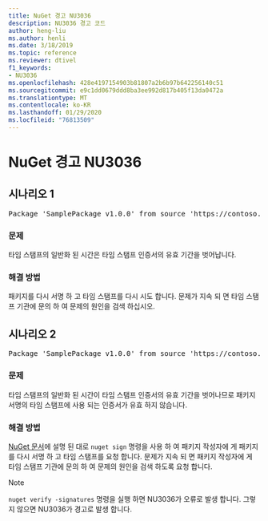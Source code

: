 ```yaml
---
title: NuGet 경고 NU3036
description: NU3036 경고 코드
author: heng-liu
ms.author: henli
ms.date: 3/18/2019
ms.topic: reference
ms.reviewer: dtivel
f1_keywords:
- NU3036
ms.openlocfilehash: 428e4197154903b81807a2b6b97b642256140c51
ms.sourcegitcommit: e9c1dd0679ddd8ba3ee992d817b405f13da0472a
ms.translationtype: MT
ms.contentlocale: ko-KR
ms.lasthandoff: 01/29/2020
ms.locfileid: "76813509"
---
```

# <a name="nuget-warning-nu3036"></a>NuGet 경고 NU3036

## <a name="scenario-1"></a>시나리오 1

<pre>Package 'SamplePackage v1.0.0' from source 'https://contoso.com/index.json': The timestamp's generalized time is outside the timestamping certificate's validity period.</pre>

### <a name="issue"></a>문제

타임 스탬프의 일반화 된 시간은 타임 스탬프 인증서의 유효 기간을 벗어납니다.


### <a name="solution"></a>해결 방법

패키지를 다시 서명 하 고 타임 스탬프를 다시 시도 합니다. 문제가 지속 되 면 타임 스탬프 기관에 문의 하 여 문제의 원인을 검색 하십시오.



## <a name="scenario-2"></a>시나리오 2

<pre>Package 'SamplePackage v1.0.0' from source 'https://contoso.com/index.json': The primary signature's timestamp's generalized time is outside the timestamping certificate's validity period.</pre>

### <a name="issue"></a>문제

타임 스탬프의 일반화 된 시간이 타임 스탬프 인증서의 유효 기간을 벗어나므로 패키지 서명의 타임 스탬프에 사용 되는 인증서가 유효 하지 않습니다.


### <a name="solution"></a>해결 방법

[NuGet 문서](../../create-packages/sign-a-package.md)에 설명 된 대로 `nuget sign` 명령을 사용 하 여 패키지 작성자에 게 패키지를 다시 서명 하 고 타임 스탬프를 요청 합니다. 문제가 지속 되 면 패키지 작성자에 게 타임 스탬프 기관에 문의 하 여 문제의 원인을 검색 하도록 요청 합니다.


> [!Note]
> `nuget verify -signatures` 명령을 실행 하면 NU3036가 오류로 발생 합니다. 그렇지 않으면 NU3036가 경고로 발생 합니다.
